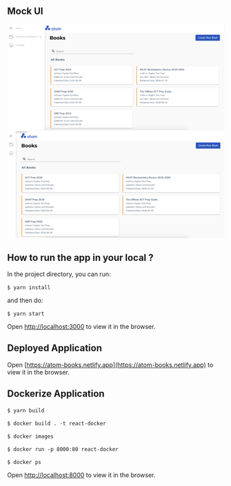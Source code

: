 ## Mock UI

<img src="https://github.com/vivekkravindraa/books-app/blob/master/atom-expanded.png" alt="atom-expanded" />

<img src="https://github.com/vivekkravindraa/books-app/blob/master/atom-minimized.png" alt="atom-minimized" />

## How to run the app in your local ?

In the project directory, you can run:


```
$ yarn install
```

and then do:


```
$ yarn start
```

Open [http://localhost:3000](http://localhost:3000) to view it in the browser.

## Deployed Application

Open [https://atom-books.netlify.app](https://atom-books.netlify.app) to view it in the browser.

## Dockerize Application

```
$ yarn build
```

```
$ docker build . -t react-docker
```

```
$ docker images
```

```
$ docker run -p 8000:80 react-docker
```

```
$ docker ps
```

Open [http://localhost:8000](http://localhost:8000) to view it in the browser.
